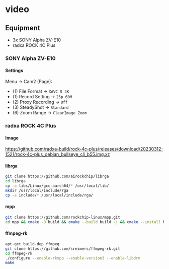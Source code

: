 # video


## Equipment
- 3x SONY Alpha ZV-E10
- radxa ROCK 4C Plus


### SONY Alpha ZV-E10

#### Settings

Menu -> Cam2 (Page):
- (1) File Format -> `XAVC S 4K`
- (1) Record Setting -> `25p 60M`
- (2) Proxy Recording -> `Off`
- (3) SteadyShot -> `Standard`
- (6) Zoom Range -> `ClearImage Zoom`


### radxa ROCK 4C Plus
#### Image
https://github.com/radxa-build/rock-4c-plus/releases/download/20230312-1521/rock-4c-plus_debian_bullseye_cli_b55.img.xz

#### librga

```bash
git clone https://github.com/airockchip/librga
cd librga
cp -a libs/Linux/gcc-aarch64/* /usr/local/lib/
mkdir /usr/local/include/rga
cp -a include/* /usr/local/include/rga/
```

#### mpp

```bash
git clone https://github.com/rockchip-linux/mpp.git
cd mpp && cmake -B build && cmake --build build -j && cmake --install build
```
#### ffmpeg-rk

```bash
apt-get build-dep ffmpeg
git clone https://github.com/sreimers/ffmpeg-rk.git
cd ffmpeg-rk 
./configure --enable-rkmpp --enable-version3 --enable-libdrm
make
```
